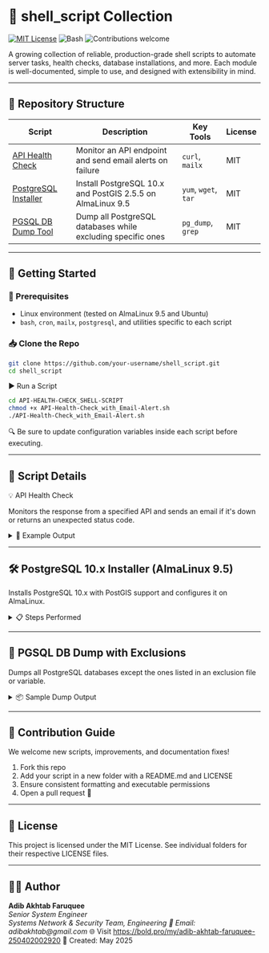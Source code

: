 # 🐚 shell_script Collection

[![MIT License](https://img.shields.io/badge/license-MIT-blue.svg)](LICENSE)
![Bash](https://img.shields.io/badge/shell-bash-1f425f.svg)
![Contributions welcome](https://img.shields.io/badge/contributions-welcome-brightgreen.svg)

A growing collection of reliable, production-grade shell scripts to automate server tasks, health checks, database installations, and more. Each module is well-documented, simple to use, and designed with extensibility in mind.

---

## 📂 Repository Structure

| Script | Description | Key Tools | License |
|--------|-------------|-----------|---------|
| [API Health Check](./API-HEALTH-CHECK_SHELL-SCRIPT) | Monitor an API endpoint and send email alerts on failure | `curl`, `mailx` | MIT |
| [PostgreSQL Installer](./INSTALL-POSTGRES_DB-V-10.x.x_Almalinux-9.5) | Install PostgreSQL 10.x and PostGIS 2.5.5 on AlmaLinux 9.5 | `yum`, `wget`, `tar` | MIT |
| [PGSQL DB Dump Tool](./PGSQL-DB_DUMP) | Dump all PostgreSQL databases while excluding specific ones | `pg_dump`, `grep` | MIT |

---

## 🚀 Getting Started

### 🧰 Prerequisites

- Linux environment (tested on AlmaLinux 9.5 and Ubuntu)
- `bash`, `cron`, `mailx`, `postgresql`, and utilities specific to each script

### 📥 Clone the Repo

```bash
git clone https://github.com/your-username/shell_script.git
cd shell_script
```

▶️ Run a Script

```bash
cd API-HEALTH-CHECK_SHELL-SCRIPT
chmod +x API-Health-Check_with_Email-Alert.sh
./API-Health-Check_with_Email-Alert.sh
```

🔍 Be sure to update configuration variables inside each script before executing.

---

## 📘 Script Details

💡 API Health Check

Monitors the response from a specified API and sends an email if it's down or returns an unexpected status code.

<details> <summary>🔧 Example Output</summary>
```bash
[✓] Checking API endpoint: https://example.com/health
[✓] Status Code: 200 OK
[✓] Everything is healthy.
```
```bash
[✗] Status Code: 500 Internal Server Error
[!] Sending alert email to admin@example.com...
```
</details>

---

## 🛠 PostgreSQL 10.x Installer (AlmaLinux 9.5)

Installs PostgreSQL 10.x with PostGIS support and configures it on AlmaLinux.

<details> <summary>📋 Steps Performed</summary>
1. Install dependencies (gcc, make, libxml2, etc.)
2. Download and extract PostgreSQL
3. Compile and install PostGIS 2.5.5
4. Setup postgres user and environment variables
5. Configure pg_hba.conf and postgresql.conf

</details>

---

## 💾 PGSQL DB Dump with Exclusions

Dumps all PostgreSQL databases except the ones listed in an exclusion file or variable.

<details> <summary>📦 Sample Dump Output</summary>
```bash
[✓] Skipping database: template1
[✓] Skipping database: test_db
[✓] Dumping database: production_db
[✓] Dump completed: production_db_2025-05-04.sql
```
</details>

---

## 🤝 Contribution Guide

We welcome new scripts, improvements, and documentation fixes!

1. Fork this repo
2. Add your script in a new folder with a README.md and LICENSE
3. Ensure consistent formatting and executable permissions
4. Open a pull request 🚀

---

## 📜 License

This project is licensed under the MIT License. See individual folders for their respective LICENSE files.

---

## 🧑‍💻 Author

**Adib Akhtab Faruquee**  
_Senior System Engineer_  
_Systems Network & Security Team, Engineering_
_📧 Email: adibakhtab@gmail.com_
🌐 Visit https://bold.pro/my/adib-akhtab-faruquee-250402002920
📅 Created: May 2025
